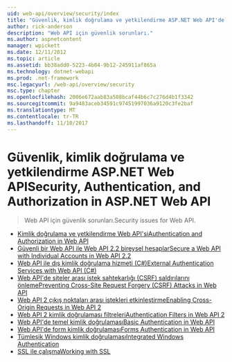 ```yaml
---
uid: web-api/overview/security/index
title: "Güvenlik, kimlik doğrulama ve yetkilendirme ASP.NET Web API'de | Microsoft Docs"
author: rick-anderson
description: "Web API için güvenlik sorunları."
ms.author: aspnetcontent
manager: wpickett
ms.date: 12/11/2012
ms.topic: article
ms.assetid: bb38add0-5223-4b04-9b12-245911af865a
ms.technology: dotnet-webapi
ms.prod: .net-framework
msc.legacyurl: /web-api/overview/security
msc.type: chapter
ms.openlocfilehash: 2006e672aab83a508bcaf44b6c7c276d4b1f3342
ms.sourcegitcommit: 9a9483aceb34591c97451997036a9120c3fe2baf
ms.translationtype: MT
ms.contentlocale: tr-TR
ms.lasthandoff: 11/10/2017
---
```

<a name="security-authentication-and-authorization-in-aspnet-web-api"></a><span data-ttu-id="94802-103">Güvenlik, kimlik doğrulama ve yetkilendirme ASP.NET Web API</span><span class="sxs-lookup"><span data-stu-id="94802-103">Security, Authentication, and Authorization in ASP.NET Web API</span></span>
====================
> <span data-ttu-id="94802-104">Web API için güvenlik sorunları.</span><span class="sxs-lookup"><span data-stu-id="94802-104">Security issues for Web API.</span></span>


- [<span data-ttu-id="94802-105">Kimlik doğrulama ve yetkilendirme Web API'si</span><span class="sxs-lookup"><span data-stu-id="94802-105">Authentication and Authorization in Web API</span></span>](authentication-and-authorization-in-aspnet-web-api.md)
- [<span data-ttu-id="94802-106">Güvenli bir Web API ile Web API 2.2 bireysel hesaplar</span><span class="sxs-lookup"><span data-stu-id="94802-106">Secure a Web API with Individual Accounts in Web API 2.2</span></span>](individual-accounts-in-web-api.md)
- [<span data-ttu-id="94802-107">Web API ile dış kimlik doğrulama hizmeti (C#)</span><span class="sxs-lookup"><span data-stu-id="94802-107">External Authentication Services with Web API (C#)</span></span>](external-authentication-services.md)
- [<span data-ttu-id="94802-108">Web API'de siteler arası istek sahtekarlığı (CSRF) saldırılarını önleme</span><span class="sxs-lookup"><span data-stu-id="94802-108">Preventing Cross-Site Request Forgery (CSRF) Attacks in Web API</span></span>](preventing-cross-site-request-forgery-csrf-attacks.md)
- [<span data-ttu-id="94802-109">Web API 2 çıkış noktaları arası istekleri etkinleştirme</span><span class="sxs-lookup"><span data-stu-id="94802-109">Enabling Cross-Origin Requests in Web API 2</span></span>](enabling-cross-origin-requests-in-web-api.md)
- [<span data-ttu-id="94802-110">Web API 2 kimlik doğrulaması filtreleri</span><span class="sxs-lookup"><span data-stu-id="94802-110">Authentication Filters in Web API 2</span></span>](authentication-filters.md)
- [<span data-ttu-id="94802-111">Web API'de temel kimlik doğrulaması</span><span class="sxs-lookup"><span data-stu-id="94802-111">Basic Authentication in Web API</span></span>](basic-authentication.md)
- [<span data-ttu-id="94802-112">Web API'de form kimlik doğrulaması</span><span class="sxs-lookup"><span data-stu-id="94802-112">Forms Authentication in Web API</span></span>](forms-authentication.md)
- [<span data-ttu-id="94802-113">Tümleşik Windows kimlik doğrulaması</span><span class="sxs-lookup"><span data-stu-id="94802-113">Integrated Windows Authentication</span></span>](integrated-windows-authentication.md)
- [<span data-ttu-id="94802-114">SSL ile çalışma</span><span class="sxs-lookup"><span data-stu-id="94802-114">Working with SSL</span></span>](working-with-ssl-in-web-api.md)
